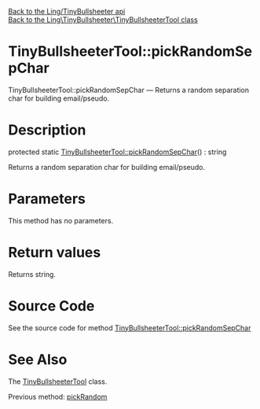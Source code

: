 [Back to the Ling/TinyBullsheeter api](https://github.com/lingtalfi/TinyBullsheeter/blob/master/doc/api/Ling/TinyBullsheeter.md)<br>
[Back to the Ling\TinyBullsheeter\TinyBullsheeterTool class](https://github.com/lingtalfi/TinyBullsheeter/blob/master/doc/api/Ling/TinyBullsheeter/TinyBullsheeterTool.md)


TinyBullsheeterTool::pickRandomSepChar
================



TinyBullsheeterTool::pickRandomSepChar — Returns a random separation char for building email/pseudo.




Description
================


protected static [TinyBullsheeterTool::pickRandomSepChar](https://github.com/lingtalfi/TinyBullsheeter/blob/master/doc/api/Ling/TinyBullsheeter/TinyBullsheeterTool/pickRandomSepChar.md)() : string




Returns a random separation char for building email/pseudo.




Parameters
================

This method has no parameters.


Return values
================

Returns string.








Source Code
===========
See the source code for method [TinyBullsheeterTool::pickRandomSepChar](https://github.com/lingtalfi/TinyBullsheeter/blob/master/TinyBullsheeterTool.php#L73-L81)


See Also
================

The [TinyBullsheeterTool](https://github.com/lingtalfi/TinyBullsheeter/blob/master/doc/api/Ling/TinyBullsheeter/TinyBullsheeterTool.md) class.

Previous method: [pickRandom](https://github.com/lingtalfi/TinyBullsheeter/blob/master/doc/api/Ling/TinyBullsheeter/TinyBullsheeterTool/pickRandom.md)<br>

